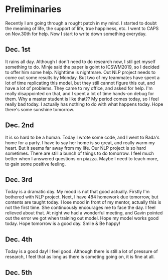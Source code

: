 # Preliminaries

Recently I am going through a rought patch in my mind. I started to doubt the meaning of life, the support of life, true happiness, etc. I went to CAPS on Nov.30th for help. Now I start to write down something everyday.


## Dec. 1st

It rains all day. Although I don't need to do research now, I stil get myself something to do. Minje said the paper is goint to ICSWM2019, so I decided to offer him some help. Nighttime is nightmare. Out NLP project needs to come out some results by Monday. But two of my teammates have spent a lot of time replicating this model, but they still cannot figure this out, and have a lot of problems. They came to my office, and asked for help. I'm really disappointed on that, and I spent a lot of time hands-on debug for them. Why a master student is like that?? My period comes today, so I feel really bad today. I actually has nothing to do with what happens today. Hope there's some sunshine tomorrow.


## Dec. 2nd

It is so hard to be a human. Today I wrote some code, and I went to Rada's home for a party. I have to say her home is so great, and really warm my heart. But it seems far away from my life. Our NLP project is so hard sometimes. There are still a bunch of things to do tomorrow. I feel much better when I answered questions on piazza. Maybe I need to teach more, to gain some positive feeling.

## Dec. 3rd

Today is a dramatic day. My mood is not that good actually. Firstly I'm bothered with NLP project. Next, I have 484 homework due tomorrow, but contents are taught today. I lose mood in front of my mentor, actually this is not the first time. She continuously encourages me to face the day. I feel relieved about that. At night we had a wonderful meeting, and Gavin pointed out the error we got when training out model. Hope my model works good today. Hope tomorrow is a good day. Smile & Be happy!

## Dec. 4th

Today is a good day! I feel good. Although there is still a lot of pressure of research, I feel that as long as there is someting going on, it is fine at all.

## Dec. 5th

